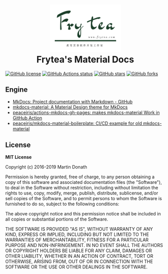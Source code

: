 <h1 align="center">
<img src="https://raw.githubusercontent.com/songtianlun/frytea-docs/master/docs/assets/images/Frytea-logo-green-3x.png" alt="Frytea logo" width="223">
<br>Frytea's Material Docs
</h1>


[![GitHub license](https://img.shields.io/github/license/songtianlun/frytea-docs)](https://github.com/songtianlun/frytea-docs/blob/master/LICENSE)
[![GitHub Actions status](https://github.com/songtianlun/frytea-docs/workflows/github%20pages/badge.svg)](https://github.com/songtianlun/frytea-docs/actions)
[![GitHub stars](https://img.shields.io/github/stars/songtianlun/frytea-docs)](https://github.com/songtianlun/frytea-docs/stargazers)
[![GitHub forks](https://img.shields.io/github/forks/songtianlun/frytea-docs)](https://github.com/songtianlun/frytea-docs/network)

<!-- https://shields.io/ -->
<!-- https://microbadger.com/ -->

  
## Engine

- [MkDocs: Project documentation with Markdown - GitHub]
- [mkdocs-material: A Material Design theme for MkDocs]
- [peaceiris/actions-mkdocs-gh-pages: makes mkdocs-material Work in GitHub Action]
- [peaceiris/mkdocs-material-boilerplate: CI/CD example for old mkdocs-material]

[MkDocs: Project documentation with Markdown - GitHub]: https://www.mkdocs.org
[mkdocs-material: A Material Design theme for MkDocs]: https://squidfunk.github.io/mkdocs-material/
[peaceiris/actions-mkdocs-gh-pages: makes mkdocs-material Work in GitHub Action]: https://github.com/peaceiris/actions-mkdocs-gh-pages
[peaceiris/mkdocs-material-boilerplate: CI/CD example for old mkdocs-material]: https://github.com/peaceiris/mkdocs-material-boilerplate

## License

**MIT License**

Copyright (c) 2016-2019 Martin Donath

Permission is hereby granted, free of charge, to any person obtaining a copy
of this software and associated documentation files (the "Software"), to
deal in the Software without restriction, including without limitation the
rights to use, copy, modify, merge, publish, distribute, sublicense, and/or
sell copies of the Software, and to permit persons to whom the Software is
furnished to do so, subject to the following conditions:

The above copyright notice and this permission notice shall be included in
all copies or substantial portions of the Software.

THE SOFTWARE IS PROVIDED "AS IS", WITHOUT WARRANTY OF ANY KIND, EXPRESS OR
IMPLIED, INCLUDING BUT NOT LIMITED TO THE WARRANTIES OF MERCHANTABILITY,
FITNESS FOR A PARTICULAR PURPOSE AND NON-INFRINGEMENT. IN NO EVENT SHALL THE
AUTHORS OR COPYRIGHT HOLDERS BE LIABLE FOR ANY CLAIM, DAMAGES OR OTHER
LIABILITY, WHETHER IN AN ACTION OF CONTRACT, TORT OR OTHERWISE, ARISING
FROM, OUT OF OR IN CONNECTION WITH THE SOFTWARE OR THE USE OR OTHER DEALINGS
IN THE SOFTWARE.

